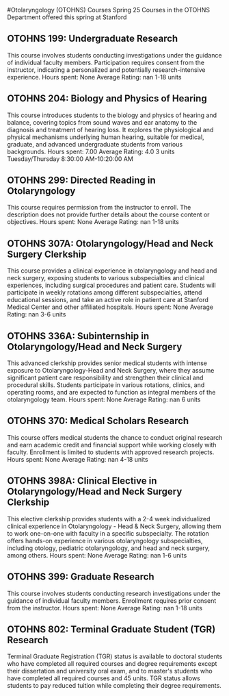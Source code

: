 #Otolaryngology (OTOHNS) Courses Spring 25
Courses in the OTOHNS Department offered this spring at Stanford
## OTOHNS 199: Undergraduate Research
This course involves students conducting investigations under the guidance of individual faculty members. Participation requires consent from the instructor, indicating a personalized and potentially research-intensive experience.
Hours spent: None
Average Rating: nan
1-18 units
## OTOHNS 204: Biology and Physics of Hearing
This course introduces students to the biology and physics of hearing and balance, covering topics from sound waves and ear anatomy to the diagnosis and treatment of hearing loss. It explores the physiological and physical mechanisms underlying human hearing, suitable for medical, graduate, and advanced undergraduate students from various backgrounds.
Hours spent: 7.00
Average Rating: 4.0
3 units
Tuesday/Thursday 8:30:00 AM-10:20:00 AM
## OTOHNS 299: Directed Reading in Otolaryngology
This course requires permission from the instructor to enroll. The description does not provide further details about the course content or objectives.
Hours spent: None
Average Rating: nan
1-18 units
## OTOHNS 307A: Otolaryngology/Head and Neck Surgery Clerkship
This course provides a clinical experience in otolaryngology and head and neck surgery, exposing students to various subspecialties and clinical experiences, including surgical procedures and patient care. Students will participate in weekly rotations among different subspecialties, attend educational sessions, and take an active role in patient care at Stanford Medical Center and other affiliated hospitals.
Hours spent: None
Average Rating: nan
3-6 units
## OTOHNS 336A: Subinternship in Otolaryngology/Head and Neck Surgery
This advanced clerkship provides senior medical students with intense exposure to Otolaryngology-Head and Neck Surgery, where they assume significant patient care responsibility and strengthen their clinical and procedural skills. Students participate in various rotations, clinics, and operating rooms, and are expected to function as integral members of the otolaryngology team.
Hours spent: None
Average Rating: nan
6 units
## OTOHNS 370: Medical Scholars Research
This course offers medical students the chance to conduct original research and earn academic credit and financial support while working closely with faculty. Enrollment is limited to students with approved research projects.
Hours spent: None
Average Rating: nan
4-18 units
## OTOHNS 398A: Clinical Elective in Otolaryngology/Head and Neck Surgery Clerkship
This elective clerkship provides students with a 2-4 week individualized clinical experience in Otolaryngology - Head & Neck Surgery, allowing them to work one-on-one with faculty in a specific subspecialty. The rotation offers hands-on experience in various otolaryngology subspecialties, including otology, pediatric otolaryngology, and head and neck surgery, among others.
Hours spent: None
Average Rating: nan
1-6 units
## OTOHNS 399: Graduate Research
This course involves students conducting research investigations under the guidance of individual faculty members. Enrollment requires prior consent from the instructor.
Hours spent: None
Average Rating: nan
1-18 units
## OTOHNS 802: Terminal Graduate Student (TGR) Research
Terminal Graduate Registration (TGR) status is available to doctoral students who have completed all required courses and degree requirements except their dissertation and university oral exam, and to master's students who have completed all required courses and 45 units. TGR status allows students to pay reduced tuition while completing their degree requirements.